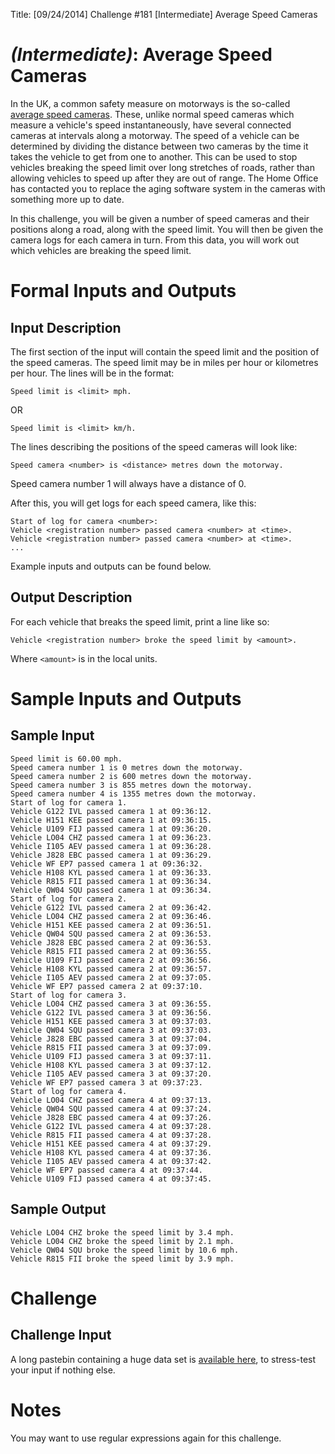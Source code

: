 Title: [09/24/2014] Challenge #181 [Intermediate] Average Speed Cameras

# [](#IntermediateIcon) _(Intermediate)_: Average Speed Cameras

In the UK, a common safety measure on motorways is the so-called [average speed cameras](http://en.wikipedia.org/wiki/SPECS_%28speed_camera%29). These, unlike normal speed cameras which measure a vehicle's speed instantaneously, have several connected cameras at intervals along a motorway. The speed of a vehicle can be determined by dividing the distance between two cameras by the time it takes the vehicle to get from one to another. This can be used to stop vehicles breaking the speed limit over long stretches of roads, rather than allowing vehicles to speed up after they are out of range. The Home Office has contacted you to replace the aging software system in the cameras with something more up to date.

In this challenge, you will be given a number of speed cameras and their positions along a road, along with the speed limit. You will then be given the camera logs for each camera in turn. From this data, you will work out which vehicles are breaking the speed limit.

# Formal Inputs and Outputs
    
## Input Description

The first section of the input will contain the speed limit and the position of the speed cameras. The speed limit may be in miles per hour or kilometres per hour. The lines will be in the format:

    Speed limit is <limit> mph.

OR

	Speed limit is <limit> km/h.

The lines describing the positions of the speed cameras will look like:

	Speed camera <number> is <distance> metres down the motorway.

Speed camera number 1 will always have a distance of 0.

After this, you will get logs for each speed camera, like this:

	Start of log for camera <number>:
	Vehicle <registration number> passed camera <number> at <time>.
	Vehicle <registration number> passed camera <number> at <time>.
	...

Example inputs and outputs can be found below.
    
## Output Description

For each vehicle that breaks the speed limit, print a line like so:

    Vehicle <registration number> broke the speed limit by <amount>.

Where `<amount>` is in the local units.

# Sample Inputs and Outputs

## Sample Input

	Speed limit is 60.00 mph.
	Speed camera number 1 is 0 metres down the motorway.
	Speed camera number 2 is 600 metres down the motorway.
	Speed camera number 3 is 855 metres down the motorway.
	Speed camera number 4 is 1355 metres down the motorway.
	Start of log for camera 1.
	Vehicle G122 IVL passed camera 1 at 09:36:12.
	Vehicle H151 KEE passed camera 1 at 09:36:15.
	Vehicle U109 FIJ passed camera 1 at 09:36:20.
	Vehicle LO04 CHZ passed camera 1 at 09:36:23.
	Vehicle I105 AEV passed camera 1 at 09:36:28.
	Vehicle J828 EBC passed camera 1 at 09:36:29.
	Vehicle WF EP7 passed camera 1 at 09:36:32.
	Vehicle H108 KYL passed camera 1 at 09:36:33.
	Vehicle R815 FII passed camera 1 at 09:36:34.
	Vehicle QW04 SQU passed camera 1 at 09:36:34.
	Start of log for camera 2.
	Vehicle G122 IVL passed camera 2 at 09:36:42.
	Vehicle LO04 CHZ passed camera 2 at 09:36:46.
	Vehicle H151 KEE passed camera 2 at 09:36:51.
	Vehicle QW04 SQU passed camera 2 at 09:36:53.
	Vehicle J828 EBC passed camera 2 at 09:36:53.
	Vehicle R815 FII passed camera 2 at 09:36:55.
	Vehicle U109 FIJ passed camera 2 at 09:36:56.
	Vehicle H108 KYL passed camera 2 at 09:36:57.
	Vehicle I105 AEV passed camera 2 at 09:37:05.
	Vehicle WF EP7 passed camera 2 at 09:37:10.
	Start of log for camera 3.
	Vehicle LO04 CHZ passed camera 3 at 09:36:55.
	Vehicle G122 IVL passed camera 3 at 09:36:56.
	Vehicle H151 KEE passed camera 3 at 09:37:03.
	Vehicle QW04 SQU passed camera 3 at 09:37:03.
	Vehicle J828 EBC passed camera 3 at 09:37:04.
	Vehicle R815 FII passed camera 3 at 09:37:09.
	Vehicle U109 FIJ passed camera 3 at 09:37:11.
	Vehicle H108 KYL passed camera 3 at 09:37:12.
	Vehicle I105 AEV passed camera 3 at 09:37:20.
	Vehicle WF EP7 passed camera 3 at 09:37:23.
	Start of log for camera 4.
	Vehicle LO04 CHZ passed camera 4 at 09:37:13.
	Vehicle QW04 SQU passed camera 4 at 09:37:24.
	Vehicle J828 EBC passed camera 4 at 09:37:26.
	Vehicle G122 IVL passed camera 4 at 09:37:28.
	Vehicle R815 FII passed camera 4 at 09:37:28.
	Vehicle H151 KEE passed camera 4 at 09:37:29.
	Vehicle H108 KYL passed camera 4 at 09:37:36.
	Vehicle I105 AEV passed camera 4 at 09:37:42.
	Vehicle WF EP7 passed camera 4 at 09:37:44.
	Vehicle U109 FIJ passed camera 4 at 09:37:45.

## Sample Output

    Vehicle LO04 CHZ broke the speed limit by 3.4 mph.
    Vehicle LO04 CHZ broke the speed limit by 2.1 mph.
    Vehicle QW04 SQU broke the speed limit by 10.6 mph.
    Vehicle R815 FII broke the speed limit by 3.9 mph.

# Challenge

## Challenge Input

A long pastebin containing a huge data set is [available here](https://gist.githubusercontent.com/Quackmatic/e75d61c1ecc319f721a2/raw/average-speed-cameras.txt), to stress-test your input if nothing else.

# Notes

You may want to use regular expressions again for this challenge.